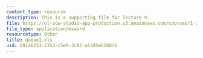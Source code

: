 ```yaml
---
content_type: resource
description: This is a supporting file for lecture 9.
file: https://ol-ocw-studio-app-production.s3.amazonaws.com/courses/1-225j-transportation-flow-systems-fall-2002/691a61532353c5e83c82a1245e626036_queue1.xls
file_type: application/msword
resourcetype: Other
title: queue1.xls
uid: 691a6153-2353-c5e8-3c82-a1245e626036
---
```

